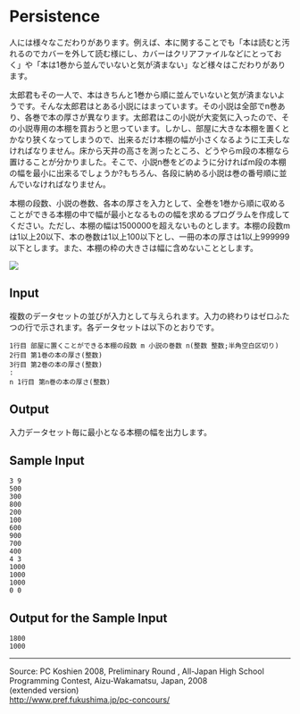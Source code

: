# Persistence

人には様々なこだわりがあります。例えば、本に関することでも「本は読むと汚れるのでカバーを外して読む様にし、カバーはクリアファイルなどにとっておく」や「本は1巻から並んでいないと気が済まない」など様々はこだわりがあります。

太郎君もその一人で、本はきちんと1巻から順に並んでいないと気が済まないようです。そんな太郎君はとある小説にはまっています。その小説は全部でn巻あり、各巻で本の厚さが異なります。太郎君はこの小説が大変気に入ったので、その小説専用の本棚を買おうと思っています。しかし、部屋に大きな本棚を置くとかなり狭くなってしまうので、出来るだけ本棚の幅が小さくなるように工夫しなければなりません。床から天井の高さを測ったところ、どうやらm段の本棚なら置けることが分かりました。そこで、小説n巻をどのように分ければm段の本棚の幅を最小に出来るでしょうか?もちろん、各段に納める小説は巻の番号順に並んでいなければなりません。

本棚の段数、小説の巻数、各本の厚さを入力として、全巻を1巻から順に収めることができる本棚の中で幅が最小となるものの幅を求めるプログラムを作成してください。ただし、本棚の幅は1500000を超えないものとします。本棚の段数mは1以上20以下、本の巻数は1以上100以下とし、一冊の本の厚さは1以上999999以下とします。また、本棚の枠の大きさは幅に含めないこととします。

![][1]

## Input

複数のデータセットの並びが入力として与えられます。入力の終わりはゼロふたつの行で示されます。各データセットは以下のとおりです。

    1行目 部屋に置くことができる本棚の段数 m 小説の巻数 n(整数 整数;半角空白区切り)
    2行目 第1巻の本の厚さ(整数)
    3行目 第2巻の本の厚さ(整数)
    :
    n 1行目 第n巻の本の厚さ(整数)

## Output

入力データセット毎に最小となる本棚の幅を出力します。

## Sample Input

    3 9
    500
    300
    800
    200
    100
    600
    900
    700
    400
    4 3
    1000
    1000
    1000
    0 0

## Output for the Sample Input

    1800
    1000

* * *

Source: PC Koshien 2008, Preliminary Round , All-Japan High School Programming Contest, Aizu-Wakamatsu, Japan, 2008   
(extended version)   
<http://www.pref.fukushima.jp/pc-concours/>

[1]: IMAGE1/pck200809.gif

